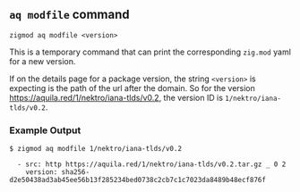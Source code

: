 ## `aq modfile` command
```
zigmod aq modfile <version>
```

This is a temporary command that can print the corresponding `zig.mod` yaml for a new version.

If on the details page for a package version, the string `<version>` is expecting is the path of the url after the domain. So for the version https://aquila.red/1/nektro/iana-tlds/v0.2, the version ID is `1/nektro/iana-tlds/v0.2`.

### Example Output
`$ zigmod aq modfile 1/nektro/iana-tlds/v0.2`
```
  - src: http https://aquila.red/1/nektro/iana-tlds/v0.2.tar.gz _ 0 2
    version: sha256-d2e50438ad3ab45ee56b13f285234bed0738c2cb7c1c7023da8489b48ecf876f
```
